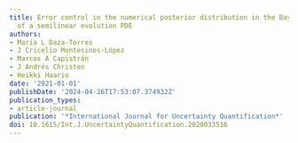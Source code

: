 ```yaml
---
title: Error control in the numerical posterior distribution in the Bayesian UQ analysis
  of a semilinear evolution PDE
authors:
- Maria L Daza-Torres
- J Cricelio Montesinos-López
- Marcos A Capistrán
- J Andrés Christen
- Heikki Haario
date: '2021-01-01'
publishDate: '2024-04-26T17:53:07.374932Z'
publication_types:
- article-journal
publication: '*International Journal for Uncertainty Quantification*'
doi: 10.1615/Int.J.UncertaintyQuantification.2020033516
---
```

